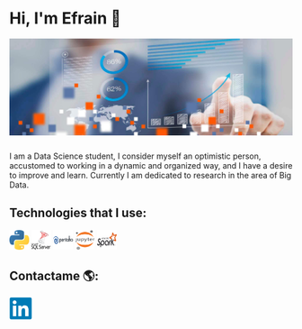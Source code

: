 # Hi, I'm Efrain 👋

<img src="./img/333.jpg" align="center">

```js
```
I am a Data Science student, I consider myself an optimistic person, accustomed to working in a dynamic and organized way, and I have a desire to improve and learn.
Currently I am dedicated to research in the area of ​​Big Data.

## Technologies that I use:

<p align="left">
  <img src="./img/python.png" width="35" height="35"/>
  <img src="./img/sqlserver.png" width="35" height="35"/>
  <img src="./img/pentaho.png" width="35" height="35"/>
  <img src="./img/jupyter.png" width="35" height="35"/>
  <img src="./img/spark.png" width="35" height="35"/> 
</p>



## Contactame 🌎:

<a href="https://www.linkedin.com/in/Efrain-J-Mamani">
  <img src="./img/linkedin2.png" width="40" height="40"/>
</a>
